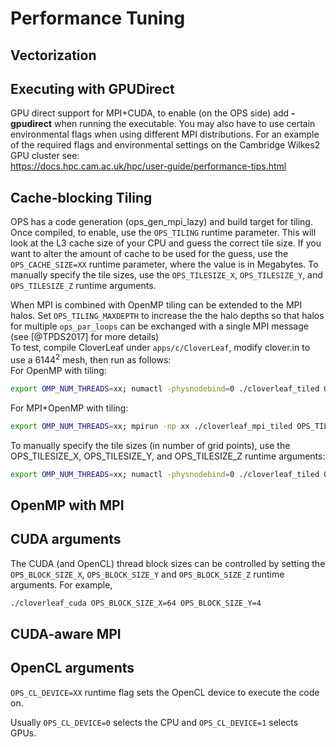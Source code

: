 # Performance Tuning

## Vectorization

## Executing with GPUDirect

GPU direct support for MPI+CUDA, to enable (on the OPS side) add
**-gpudirect** when running the executable. You may also have to use
certain environmental flags when using different MPI distributions. For
an example of the required flags and environmental settings on the
Cambridge Wilkes2 GPU cluster see:\
<https://docs.hpc.cam.ac.uk/hpc/user-guide/performance-tips.html>
## Cache-blocking Tiling
OPS has a code generation (ops_gen_mpi_lazy) and build target for
tiling. Once compiled, to enable, use the `OPS_TILING` runtime parameter. This will look at the L3 cache size of your CPU and guess the correct
tile size. If you want to alter the amount of cache to be used for the
guess, use the ``OPS_CACHE_SIZE=XX`` runtime parameter, where the value is
in Megabytes. To manually specify the tile sizes, use the
``OPS_TILESIZE_X``, ``OPS_TILESIZE_Y``, and ``OPS_TILESIZE_Z`` runtime arguments.

When MPI is combined with OpenMP tiling can be extended to the MPI
halos. Set `OPS_TILING_MAXDEPTH` to increase the the halo depths so that
halos for multiple `ops_par_loops` can be exchanged with a single MPI
message (see [@TPDS2017] for more details)\
To test, compile CloverLeaf under ``apps/c/CloverLeaf``, modify clover.in
to use a $6144^2$ mesh, then run as follows:\
For OpenMP with tiling:
```bash
export OMP_NUM_THREADS=xx; numactl -physnodebind=0 ./cloverleaf_tiled OPS_TILING
```
For MPI+OpenMP with tiling:
```bash
export OMP_NUM_THREADS=xx; mpirun -np xx ./cloverleaf_mpi_tiled OPS_TILING OPS_TILING_MAXDEPTH=6
```
To manually specify the tile sizes (in number of grid points), use the
OPS_TILESIZE_X, OPS_TILESIZE_Y, and OPS_TILESIZE_Z runtime arguments:
```bash
export OMP_NUM_THREADS=xx; numactl -physnodebind=0 ./cloverleaf_tiled OPS_TILING OPS_TILESIZE_X=600 OPS_TILESIZE_Y=200
```
## OpenMP with MPI
## CUDA arguments
The CUDA (and OpenCL) thread block sizes can be controlled by setting
the ``OPS_BLOCK_SIZE_X``, ``OPS_BLOCK_SIZE_Y`` and ``OPS_BLOCK_SIZE_Z`` runtime
arguments. For example,
```bash
./cloverleaf_cuda OPS_BLOCK_SIZE_X=64 OPS_BLOCK_SIZE_Y=4
```
## CUDA-aware MPI
## OpenCL arguments

`OPS_CL_DEVICE=XX` runtime flag sets the OpenCL device to execute the
code on.

Usually `OPS_CL_DEVICE=0` selects the CPU and `OPS_CL_DEVICE=1` selects
GPUs.


